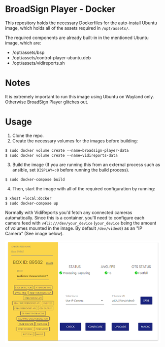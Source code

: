 # BroadSign Player - Docker

This repository holds the necessary Dockerfiles for the auto-install Ubuntu image, which holds all of the assets required in `/opt/assets/`.

The required components are already built-in in the mentioned Ubuntu image, which are:

* /opt/assets/bsp
* /opt/assets/control-player-ubuntu.deb
* /opt/assets/vidireports.sh

# Notes

It is extremely important to run this image using Ubuntu on Wayland only. Otherwise BroadSign Player glitches out.

# Usage

1. Clone the repo.
2. Create the necessary volumes for the images before building:

```
$ sudo docker volume create --name=broadsign-player-data
$ sudo docker volume create --name=vidireports-data
```

3. Build the image (If you are running this from an external process such as ansible, set `DISPLAY=:0` before running the build process). 

```
$ sudo docker-compose build
```

4. Then, start the image with all of the required configuration by running:

```
$ xhost +local:docker
$ sudo docker-compose up
```

Normally with VidiReports you'd fetch any connected cameras automatically. Since this is a container, you'll need to configure each camera feed with `v4l2:///dev/your_device` (`your_device` being the amount of volumes mounted in the image. By default `/dev/video0`) as an "IP Camera" (See image below).

![](public/example-config.png)
